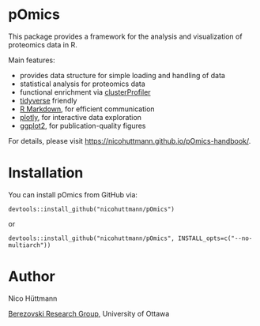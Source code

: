 
# pOmics
This package provides a framework for the analysis and visualization of proteomics data in R.

Main features:
* provides data structure for simple loading and handling of data
* statistical analysis for proteomics data
* functional enrichment via [clusterProfiler](https://guangchuangyu.github.io/software/clusterProfiler/) 
* [tidyverse](https://www.tidyverse.org/) friendly
* [R Markdown](https://rmarkdown.rstudio.com/), for efficient communication
* [plotly](https://plotly.com/r/), for interactive data exploration
* [ggplot2](https://ggplot2.tidyverse.org/), for publication-quality figures


For details, please visit https://nicohuttmann.github.io/pOmics-handbook/.

# Installation
You can install pOmics from GitHub via:

```
devtools::install_github("nicohuttmann/pOmics")
```

or

```
devtools::install_github("nicohuttmann/pOmics", INSTALL_opts=c("--no-multiarch"))
```

# Author
Nico Hüttmann

[Berezovski Research Group](https://mysite.science.uottawa.ca/mberezov/), University of Ottawa
